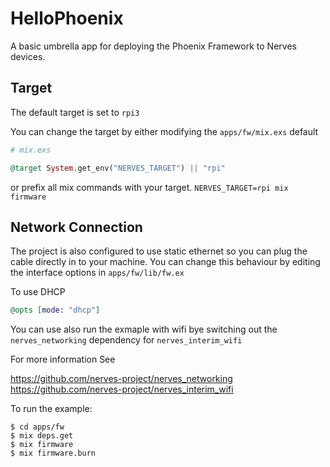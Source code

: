 # HelloPhoenix

A basic umbrella app for deploying the Phoenix Framework to Nerves devices.

## Target

The default target is set to `rpi3`

You can change the target by either modifying the `apps/fw/mix.exs` default
```elixir
# mix.exs

@target System.get_env("NERVES_TARGET") || "rpi"
```

or prefix all mix commands with your target. `NERVES_TARGET=rpi mix firmware`

## Network Connection

The project is also configured to use static ethernet so you can plug the cable
directly in to your machine. You can change this behaviour by editing the interface
options in `apps/fw/lib/fw.ex`

To use DHCP
```elixir
@opts [mode: "dhcp"]
```

You can use also run the exmaple with wifi bye switching out the `nerves_networking` dependency
for `nerves_interim_wifi`

For more information See

https://github.com/nerves-project/nerves_networking
https://github.com/nerves-project/nerves_interim_wifi

To run the example:
```
$ cd apps/fw
$ mix deps.get
$ mix firmware
$ mix firmware.burn
```
